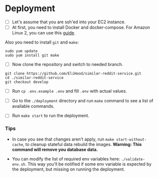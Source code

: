 # Deployment

- [ ] Let's assume that you are ssh'ed into your EC2 instance.
- [ ] At first, you need to install Docker and docker-compose. For Amazon Linux 2, you can use this [guide](https://www.cyberciti.biz/faq/how-to-install-docker-on-amazon-linux-2/).

Also you need to install `git` and `make`:

```
sudo yum update
sudo yum install git make
```

- [ ] Now clone the repository and switch to needed branch.

```
git clone https://github.com/EliHood/similar-reddit-service.git
cd ./similar-reddit-service
git checkout develop
```

- [ ] Run `cp .env.example .env` and fill `.env` with actual values.

- [ ] Go to the `./deployment` directory and run `make` command to see a list of available commands.

- [ ] Run `make start` to run the deployment.

### Tips

- In case you see that changes aren't apply, run `make start-without-cache`, to cleanup stateful data rebuild the images. **Warning: This command will remove you database data.**

- You can modify the list of required env variables here: `./validate-env.sh`. This way you'll be notified if some env variable is expected by the deployment, but missing on running the deployment.
